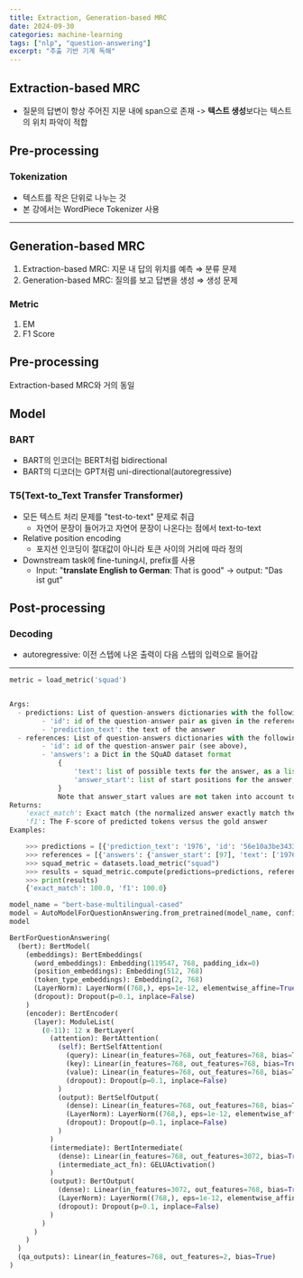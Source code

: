```yaml
---
title: Extraction, Generation-based MRC
date: 2024-09-30
categories: machine-learning
tags: ["nlp", "question-answering"]
excerpt: "추출 기반 기계 독해"
---
```


## Extraction-based MRC

- 질문의 답변이 항상 주어진 지문 내에 span으로 존재 -> **텍스트 생성**보다는 텍스트의 위치 파악이 적합

## Pre-processing

### Tokenization

- 텍스트를 작은 단위로 나누는 것
- 본 강에서는 WordPiece Tokenizer 사용

---

## Generation-based MRC

1. Extraction-based MRC: 지문 내 답의 위치를 예측 ⇒ 분류 문제
2. Generation-based MRC: 질의를 보고 답변을 생성 ⇒ 생성 문제

### Metric

1. EM
2. F1 Score

## Pre-processing

Extraction-based MRC와 거의 동일

## Model

### BART

- BART의 인코더는 BERT처럼 bidirectional
- BART의 디코더는 GPT처럼 uni-directional(autoregressive)

### T5(Text-to_Text Transfer Transformer)

- 모든 텍스트 처리 문제를 "test-to-text" 문제로 취급
  - 자연어 문장이 들어가고 자연어 문장이 나온다는 점에서 text-to-text
- Relative position encoding
  - 포지션 인코딩이 절대값이 아니라 토큰 사이의 거리에 따라 정의
- Downstream task에 fine-tuning시, prefix를 사용
  - Input: "**translate English to German**: That is good" → output: "Das ist gut"

## Post-processing

### Decoding

- autoregressive: 이전 스텝에 나온 출력이 다음 스텝의 입력으로 들어감

---

```python
metric = load_metric('squad')


Args:
  - predictions: List of question-answers dictionaries with the following key-values:
        - 'id': id of the question-answer pair as given in the references (see below)
        - 'prediction_text': the text of the answer
  - references: List of question-answers dictionaries with the following key-values:
        - 'id': id of the question-answer pair (see above),
        - 'answers': a Dict in the SQuAD dataset format
            {
                'text': list of possible texts for the answer, as a list of strings
                'answer_start': list of start positions for the answer, as a list of ints
            }
            Note that answer_start values are not taken into account to compute the metric.
Returns:
    'exact_match': Exact match (the normalized answer exactly match the gold answer)
    'f1': The F-score of predicted tokens versus the gold answer
Examples:

    >>> predictions = [{'prediction_text': '1976', 'id': '56e10a3be3433e1400422b22'}]
    >>> references = [{'answers': {'answer_start': [97], 'text': ['1976']}, 'id': '56e10a3be3433e1400422b22'}]
    >>> squad_metric = datasets.load_metric("squad")
    >>> results = squad_metric.compute(predictions=predictions, references=references)
    >>> print(results)
    {'exact_match': 100.0, 'f1': 100.0}
```

```python
model_name = "bert-base-multilingual-cased"
model = AutoModelForQuestionAnswering.from_pretrained(model_name, config=config)
model

BertForQuestionAnswering(
  (bert): BertModel(
    (embeddings): BertEmbeddings(
      (word_embeddings): Embedding(119547, 768, padding_idx=0)
      (position_embeddings): Embedding(512, 768)
      (token_type_embeddings): Embedding(2, 768)
      (LayerNorm): LayerNorm((768,), eps=1e-12, elementwise_affine=True)
      (dropout): Dropout(p=0.1, inplace=False)
    )
    (encoder): BertEncoder(
      (layer): ModuleList(
        (0-11): 12 x BertLayer(
          (attention): BertAttention(
            (self): BertSelfAttention(
              (query): Linear(in_features=768, out_features=768, bias=True)
              (key): Linear(in_features=768, out_features=768, bias=True)
              (value): Linear(in_features=768, out_features=768, bias=True)
              (dropout): Dropout(p=0.1, inplace=False)
            )
            (output): BertSelfOutput(
              (dense): Linear(in_features=768, out_features=768, bias=True)
              (LayerNorm): LayerNorm((768,), eps=1e-12, elementwise_affine=True)
              (dropout): Dropout(p=0.1, inplace=False)
            )
          )
          (intermediate): BertIntermediate(
            (dense): Linear(in_features=768, out_features=3072, bias=True)
            (intermediate_act_fn): GELUActivation()
          )
          (output): BertOutput(
            (dense): Linear(in_features=3072, out_features=768, bias=True)
            (LayerNorm): LayerNorm((768,), eps=1e-12, elementwise_affine=True)
            (dropout): Dropout(p=0.1, inplace=False)
          )
        )
      )
    )
  )
  (qa_outputs): Linear(in_features=768, out_features=2, bias=True)
)
